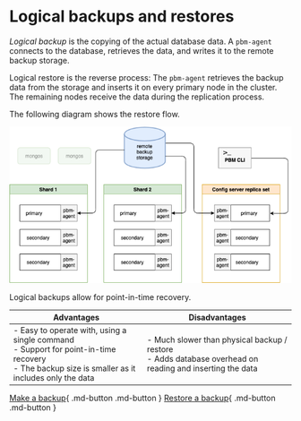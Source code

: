 # Logical backups and restores

*Logical backup* is the copying of the actual database data. A `pbm-agent` connects to the database, retrieves the data, and writes it to the remote backup storage. 

Logical restore is the reverse process: The ``pbm-agent`` retrieves the backup data from the storage and inserts it on every primary node in the cluster. The remaining nodes receive the data during the replication process.

The following diagram shows the restore flow.

![image](../_images/pbm-restore-shard.png)


Logical backups allow for point-in-time recovery. 

| Advantages                     | Disadvantages                   |
| ------------------------------ | ------------------------------- |
| - Easy to operate with, using a single command <br> - Support for point-in-time recovery <br> - The backup size is smaller as it includes only the data | - Much slower than physical backup / restore <br> - Adds database overhead on reading and inserting the data| Sharded clusters and non-sharded replica sets | 

[Make a backup](../usage/start-backup.md){ .md-button .md-button }
[Restore a backup](../usage/restore.md){ .md-button .md-button }


